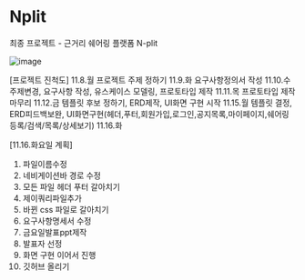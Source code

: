 # Nplit
최종 프로젝트 - 근거리 쉐어링 플랫폼 N-plit

![image](https://user-images.githubusercontent.com/78725674/141884929-29795c6f-46b2-400c-add2-45477d6675de.png)


[프로젝트 진척도]
11.8.월 프로젝트 주제 정하기
11.9.화 요구사항정의서 작성
11.10.수 주제변경, 요구사항 작성, 유스케이스 모델링, 프로토타입 제작
11.11.목 프로토타입 제작 마무리
11.12.금 템플릿 후보 정하기, ERD제작, UI화면 구현 시작
11.15.월 템플릿 결정, ERD피드백보완, UI화면구현(헤더,푸터,회원가입,로그인,공지목록,마이페이지,쉐어링등록/검색/목록/상세보기)
11.16.화 


[11.16.화요일 계획]
1. 파일이름수정
2. 네비게이션바 경로 수정
3. 모든 파일 헤더 푸터 갈아치기
4. 제이쿼리파일추가
5. 바뀐 css 파일로 갈아치기
6. 요구사항명세서 수정
7. 금요일발표ppt제작
8. 발표자 선정
9. 화면 구현 이어서 진행
10. 깃허브 올리기

